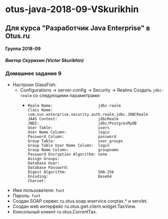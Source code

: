 # otus-java-2018-09-VSkurikhin
## Для курса "Разработчик Java Enterprise" в Otus.ru

#### Группа 2018-09
##### Виктор Скурихин (Victor Skurikhin)

### Домашнее задание 9
 * Настроки GlassFish:
   * Configurations -> server-config -> Security -> Realms
     Создать `jdbc-realm` со следующими параметрами:
     *     Realm Name:                    jdbc-realm
           Class Name:                    com.sun.enterprise.security.auth.realm.jdbc.JDBCRealm
           JAAS Context:                  jdbcRealm
           JNDI:                          jdbc/PostgresMyDB
           User Table:                    users
           User Name Column:              login
           Password Column:               password
           Group Table:                   user_groups
           Group Table User Name Column:  login
           Group Name Column:             groupname
           Password Encryption Algorithm: none
           Assign Groups:
           Database User:
           Database Password:
           Digest Algorithm:              SHA-256
           Encoding:                      Base64
           Charset:
 * Имя пользователя: `funt` 
 * Пароль: `funt`
 * Создан SOAP сервис ru.otus.soap.wservice.corptax.* и servlet.
 * Создан web интерфейс ru.otus.gwt.client.widget.TaxView.  
 * Консольный клиент ru.otus.CurrentTax.
           
